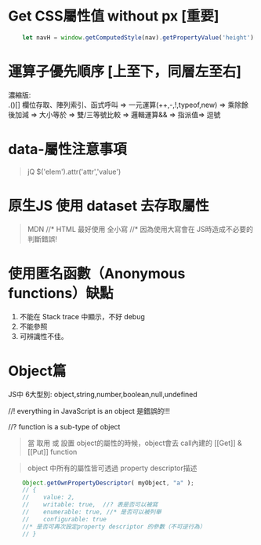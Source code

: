 # Get CSS屬性值 without px [重要]
```js
    let navH = window.getComputedStyle(nav).getPropertyValue('height').replace(/[^-\d\.]/g, '')
```

# 運算子優先順序 [上至下，同層左至右]
濃縮版:  
.()[] 欄位存取、陣列索引、函式呼叫
=> 一元運算(++,-,!,typeof,new)
=> 乘除餘後加減 
=> 大小等於   => 雙/三等號比較 
=> 邏輯運算&& => 指派值=> 逗號

# data-屬性注意事項
> jQ $('elem').attr('attr','value')

# 原生JS 使用 dataset 去存取屬性
> MDN
//* HTML 最好使用 全小寫
//* 因為使用大寫會在 JS時造成不必要的判斷錯誤!

#  使用匿名函數（Anonymous functions）缺點 
1. 不能在 Stack trace 中顯示，不好 debug 
2. 不能參照 
3. 可辨識性不佳。

# Object篇
JS中 6大型別: object,string,number,boolean,null,undefined

//! everything in JavaScript is an object 是錯誤的!!!

//? function is a sub-type of object

> 當 取用 或 設置 object的屬性的時候，object會去 call內建的
> [[Get]] &  [[Put]] function

> object 中所有的屬性皆可透過 property descriptor描述
```js
    Object.getOwnPropertyDescriptor( myObject, "a" );
    // {
    //    value: 2,
    //    writable: true,  //? 表是否可以被寫
    //    enumerable: true, //* 是否可以被列舉
    //    configurable: true 
    //* 是否可再次設定property descriptor 的參數（不可逆行為）
    // }
```